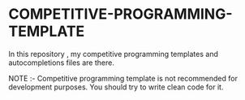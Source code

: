# COMPETITIVE-PROGRAMMING-TEMPLATE
In this repository , my competitive programming templates and autocompletions files are there. 

NOTE :- Competitive programming template is not recommended for development purposes. You should try to write clean code for it.
